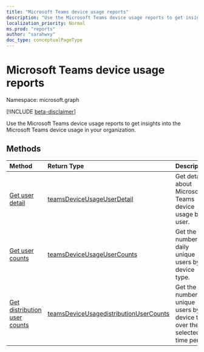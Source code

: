 ```yaml
---
title: "Microsoft Teams device usage reports"
description: "Use the Microsoft Teams device usage reports to get insights into the Microsoft Teams device usage in your organization. "
localization_priority: Normal
ms.prod: "reports"
author: "sarahwxy"
doc_type: conceptualPageType
---
```


# Microsoft Teams device usage reports

Namespace: microsoft.graph

[!INCLUDE [beta-disclaimer](../../includes/beta-disclaimer.md)]

Use the Microsoft Teams device usage reports to get insights into the Microsoft Teams device usage in your organization. 

## Methods

| Method                                   | Return Type                              | Description                              |
| :--------------------------------------- | :--------------------------------------- | :--------------------------------------- |
| [Get user detail](../api/reportroot-getteamsdeviceusageuserdetail.md) | [teamsDeviceUsageUserDetail](../resources/teamsdeviceusageuserdetail.md) | Get details about Microsoft Teams device usage by user. |
| [Get user counts](../api/reportroot-getteamsdeviceusageusercounts.md) | [teamsDeviceUsageUserCounts](../resources/teamsdeviceusageusercounts.md) | Get the number of daily unique users by device type. |
| [Get distribution user counts](../api/reportroot-getteamsdeviceusagedistributionusercounts.md) | [teamsDeviceUsagedistributionUserCounts](../resources/teamsdeviceusagedistributionusercounts.md) | Get the number of unique users by device type over the selected time period. |


